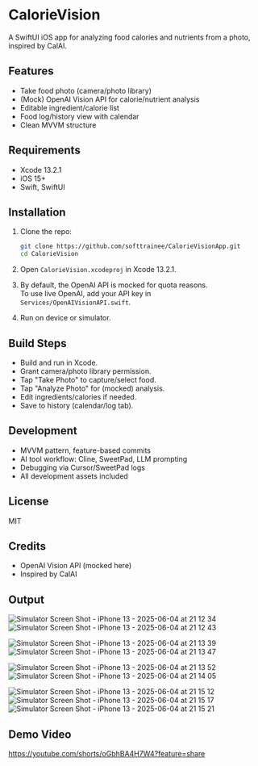 # CalorieVision

A SwiftUI iOS app for analyzing food calories and nutrients from a photo, inspired by CalAI.

## Features

- Take food photo (camera/photo library)
- (Mock) OpenAI Vision API for calorie/nutrient analysis
- Editable ingredient/calorie list
- Food log/history view with calendar
- Clean MVVM structure

## Requirements

- Xcode 13.2.1
- iOS 15+
- Swift, SwiftUI

## Installation

1. Clone the repo:

   ```sh
   git clone https://github.com/softtrainee/CalorieVisionApp.git
   cd CalorieVision
   ```

2. Open `CalorieVision.xcodeproj` in Xcode 13.2.1.

3. By default, the OpenAI API is mocked for quota reasons.  
   To use live OpenAI, add your API key in `Services/OpenAIVisionAPI.swift`.

4. Run on device or simulator.

## Build Steps

- Build and run in Xcode.
- Grant camera/photo library permission.
- Tap "Take Photo" to capture/select food.
- Tap "Analyze Photo" for (mocked) analysis.
- Edit ingredients/calories if needed.
- Save to history (calendar/log tab).

## Development

- MVVM pattern, feature-based commits
- AI tool workflow: Cline, SweetPad, LLM prompting
- Debugging via Cursor/SweetPad logs
- All development assets included

## License

MIT

## Credits

- OpenAI Vision API (mocked here)
- Inspired by CalAI

## Output

![Simulator Screen Shot - iPhone 13 - 2025-06-04 at 21 12 34](https://github.com/user-attachments/assets/3e5288fe-7712-4cb5-91ca-d0471ad7b444)
![Simulator Screen Shot - iPhone 13 - 2025-06-04 at 21 12 43](https://github.com/user-attachments/assets/0aa509b5-8575-4f1f-9091-8bd8bffe98b0)

![Simulator Screen Shot - iPhone 13 - 2025-06-04 at 21 13 39](https://github.com/user-attachments/assets/464f7be5-b072-4f4d-a83a-d0d8ad458763)
![Simulator Screen Shot - iPhone 13 - 2025-06-04 at 21 13 47](https://github.com/user-attachments/assets/51d71932-f5d4-4820-a1a2-9cf69abc4c30)

![Simulator Screen Shot - iPhone 13 - 2025-06-04 at 21 13 52](https://github.com/user-attachments/assets/a3b38a33-0f0a-4f7b-9eb9-c750807ba922)
![Simulator Screen Shot - iPhone 13 - 2025-06-04 at 21 14 05](https://github.com/user-attachments/assets/74f6af4e-7cab-4dfe-9e7f-16793916dec0)

![Simulator Screen Shot - iPhone 13 - 2025-06-04 at 21 15 12](https://github.com/user-attachments/assets/015b062c-fb7a-4f56-82e9-c6ecc1698ffb)
![Simulator Screen Shot - iPhone 13 - 2025-06-04 at 21 15 17](https://github.com/user-attachments/assets/9d562326-73ae-4b3d-852c-c0416aae4c39)
![Simulator Screen Shot - iPhone 13 - 2025-06-04 at 21 15 21](https://github.com/user-attachments/assets/80b0cf81-1fa7-454e-8559-e78ba3966357)

## Demo Video
https://youtube.com/shorts/oGbhBA4H7W4?feature=share

